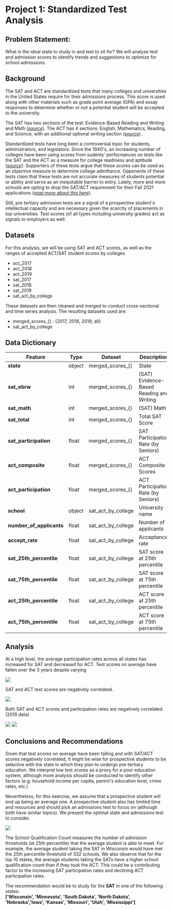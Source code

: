 # Project 1: Standardized Test Analysis

## Problem Statement:
What is the ideal state to study in and test to sit for? We will analyse test and admission scores to identify trends and suggestions to optimize for school admissions.

## Background

The SAT and ACT are standardized tests that many colleges and universities in the United States require for their admissions process. This score is used along with other materials such as grade point average (GPA) and essay responses to determine whether or not a potential student will be accepted to the university.

The SAT has two sections of the test: Evidence-Based Reading and Writing and Math ([*source*](https://www.princetonreview.com/college/sat-sections)). The ACT has 4 sections: English, Mathematics, Reading, and Science, with an additional optional writing section ([*source*](https://www.act.org/content/act/en/products-and-services/the-act/scores/understanding-your-scores.html)). 

Standardized tests have long been a controversial topic for students, administrators, and legislators. Since the 1940's, an increasing number of colleges have been using scores from sudents' performances on tests like the SAT and the ACT as a measure for college readiness and aptitude ([*source*](https://www.minotdailynews.com/news/local-news/2017/04/a-brief-history-of-the-sat-and-act/)). Supporters of these tests argue that these scores can be used as an objective measure to determine college admittance. Opponents of these tests claim that these tests are not accurate measures of students potential or ability and serve as an inequitable barrier to entry. Lately, more and more schools are opting to drop the SAT/ACT requirement for their Fall 2021 applications ([*read more about this here*](https://www.cnn.com/2020/04/14/us/coronavirus-colleges-sat-act-test-trnd/index.html)).

Still, pre tertiary admission tests are a signal of a prospective student's intellectual capacity and are necessary given the scarcity of placements in top universities. Test scores (of all types including university grades) act as signals to employers as well.

## Datasets

For this analysis, we will be using SAT and ACT scores, as well as the ranges of accepted ACT/SAT student scores by colleges
* act_2017
* act_2018
* act_2019
* sat_2017
* sat_2018
* sat_2019
* sat_act_by_college

These datasets are then cleaned and merged to conduct cross-sectional and time series analysis. The resulting datasets used are:
* merged_scores_{} : {2017, 2018, 2019, all}
* sat_act_by_college

## Data Dictionary

|Feature|Type|Dataset|Description|
|---|---|---|---|
|__state__|object|merged_scores_{}|State|
|__sat_ebrw__|int|merged_scores_{}|(SAT) Evidence-Based Reading and Writing|
|__sat_math__|int|merged_scores_{}|(SAT) Math|
|__sat_total__|int|merged_scores_{}|Total SAT Score|
|__sat_participation__|float|merged_scores_{}|SAT Participation Rate (by Seniors)|
|__act_composite__|float|merged_scores_{}|ACT Composite Scores|
|__act_participation__|float|merged_scores_{}|ACT Participation Rate (by Seniors)|
|__school__|object|sat_act_by_college|University name|
|__number_of_applicants__|float|sat_act_by_college|Number of applicants|
|__accept_rate__|float|sat_act_by_college|Acceptance rate|
|__sat_25th_percentile__|float|sat_act_by_college|SAT score at 25th percentile|
|__sat_75th_percentile__|float|sat_act_by_college|SAT score at 75th percentile|
|__act_25th_percentile__|float|sat_act_by_college|ACT score at 25th percentile|
|__act_75th_percentile__|float|sat_act_by_college|ACT score at 75th percentile|


## Analysis

At a high level, the average participation rates across all states has increased for SAT and decreased for ACT. 
Test scores on average have fallen over the 3 years despite varying 

<img src="https://github.com/eugenekhoo1/project_1/blob/90ce956c8e0e3f11a9d88ed181e37c45a76e7ee2/images/year_on_year_summary.png">

SAT and ACT test scores are negatively correlated. 

<img src="https://github.com/eugenekhoo1/project_1/blob/90ce956c8e0e3f11a9d88ed181e37c45a76e7ee2/images/test_score_correlation_matrix.png">

Both SAT and ACT scores and participation rates are negatively correlated. (2019 data)

<img src="https://github.com/eugenekhoo1/project_1/blob/90ce956c8e0e3f11a9d88ed181e37c45a76e7ee2/images/sat_scores_vs_participation.png">

<img src="https://github.com/eugenekhoo1/project_1/blob/90ce956c8e0e3f11a9d88ed181e37c45a76e7ee2/images/act_scores_vs_participation.png">

## Conclusions and Recommendations

Given that test scores on average have been falling and with SAT/ACT scores negatively correlated, it might be wise for prospective students to be selective with the state in which they plan to undergo pre-tertiary education. We interpret low test scores as a proxy for a poor education system, although more analysis should be conducted to identify other factors (e.g. household income per capita, parent's education level, crime rates, etc.)

Nevertheless, for this exercise, we assume that a prospective student will end up being an average one. A prospective student also has limited time and resources and should pick an admissions test to focus on (although both have similar topics). We present the optimal state and admissions test to consider.

<img src="https://github.com/eugenekhoo1/project_1/blob/bec43865fed0406c47d87c188a3d2c846bfe7e3b/images/school_qualification_count1.png">

The School Qualification Count measures the number of admission thresholds (at 25th percentile) that the average student is able to meet. For example, the average student taking the SAT in Wisconsin would have met the 25th percentile threshold of 332 schools. We also observe that for the top 10 states, the average students taking the SATs have a higher school qualification count than if they took the ACT. This could be a contributing factor to the increasing SAT participation rates and declining ACT participation rates.

The recommendation would be to study for the __SAT__ in one of the following states:
<br> __['Wisconsin', 'Minnesota', 'South Dakota', 'North Dakota', 'Nebraska','Iowa', 'Kansas', 'Missouri', 'Utah', 'Mississippi']__